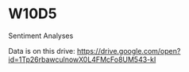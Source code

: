 # W10D5
Sentiment Analyses

Data is on this drive: https://drive.google.com/open?id=1Tp26rbawculnowX0L4FMcFo8UM543-kI
